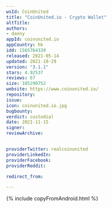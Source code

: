 ```yaml
---
wsId: CoinUnited
title: "CoinUnited.io - Crypto Wallet"
altTitle:
authors:
- danny
appId: coinunited.io
appCountry: hk
idd: 1565764339
released: 2021-05-14
updated: 2021-10-29
version: "3.1.1"
stars: 4.92537
reviews: 67
size: 105290752
website: https://www.coinunited.io/
repository:
issue:
icon: coinunited.io.jpg
bugbounty:
verdict: custodial
date: 2021-11-15
signer:
reviewArchive:


providerTwitter: realcoinunited
providerLinkedIn:
providerFacebook:
providerReddit:

redirect_from:

---
```

{% include copyFromAndroid.html %}

